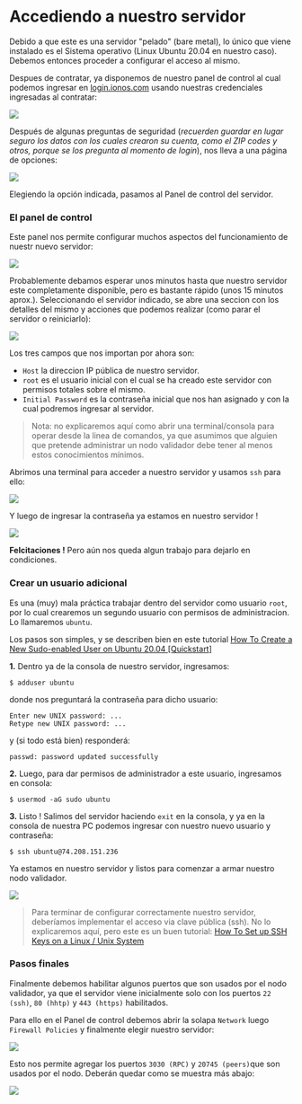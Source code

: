 
# Accediendo a nuestro servidor

Debido a que este es una servidor "pelado" (bare metal), lo único que viene instalado es el Sistema operativo (Linux Ubuntu 20.04 en nuestro caso). Debemos entonces proceder a configurar el acceso al mismo.

Despues de contratar, ya disponemos de nuestro panel de control al cual podemos ingresar en [login.ionos.com](https://login.ionos.com/) usando nuestras credenciales ingresadas al contratar:

![](images/Screenshot%20of%20Login%20-%20IONOS.jpg)

Después de algunas preguntas de seguridad (_recuerden guardar en lugar seguro los datos con los cuales crearon su cuenta, como el ZIP codes y otros, porque se los pregunta al momento de login_), nos lleva a una página de opciones:

![](images/ScreenshotofIONOSoptions.jpg)

Elegiendo la opción indicada, pasamos al Panel de control del servidor.

### El panel de control ###

Este panel nos permite configurar muchos aspectos del funcionamiento de nuestr nuevo servidor:

![](images/Screenshot%20of%20Cloud%20Panel.jpg)

Probablemente debamos esperar unos minutos hasta que nuestro servidor este completamente disponible, pero es bastante rápido (unos 15 minutos aprox.). Seleccionando el servidor indicado, se abre una seccion con los detalles del mismo y acciones que podemos realizar (como parar el servidor o reiniciarlo):

![](images/Screenshot%20of%20Cloud%20Panel-2.jpg)

Los tres campos que nos importan por ahora son:

- `Host` la direccion IP pública de nuestro servidor.
- `root` es el usuario inicial con el cual se ha creado este servidor con permisos totales sobre el mismo.
- `Initial Password` es la contraseña inicial que nos han asignado y con la cual podremos ingresar al servidor.

> Nota: no explicaremos aquí como abrir una terminal/consola para operar desde la linea de comandos, ya que asumimos que alguien que pretende administrar un nodo validador debe tener al menos estos conocimientos mínimos. 

Abrimos una terminal para acceder a nuestro servidor y usamos `ssh` para ello:

![](images/Captura%20de%20pantalla%20de%202022-08-01%2023-05-28.png)
 
Y luego de ingresar la contraseña ya estamos en nuestro servidor !

![](images/Captura%20de%20pantalla%20de%202022-08-01%2023-08-00.png)

**Felcitaciones !** Pero aún nos queda algun trabajo para dejarlo en condiciones.

### Crear un usuario adicional ###

Es una (muy) mala práctica trabajar dentro del servidor como usuario `root`, por lo cual crearemos un segundo usuario con permisos de administracion. Lo llamaremos `ubuntu`. 

Los pasos son simples, y se describen bien en este tutorial [How To Create a New Sudo-enabled User on Ubuntu 20.04 [Quickstart]](https://www.digitalocean.com/community/tutorials/how-to-create-a-new-sudo-enabled-user-on-ubuntu-20-04-quickstart)

**1.** Dentro ya de la consola de nuestro servidor, ingresamos:
  ~~~
  $ adduser ubuntu
  ~~~
  donde nos preguntará la contraseña para dicho usuario:
  ~~~
  Enter new UNIX password: ...
  Retype new UNIX password: ...
  ~~~
  y (si todo está bien) responderá:
  ~~~
  passwd: password updated successfully
  ~~~

**2.** Luego, para dar permisos de administrador a este usuario, ingresamos en consola:
~~~
$ usermod -aG sudo ubuntu
~~~

**3.** Listo ! Salimos del servidor haciendo `exit` en la consola, y ya en la consola de nuestra PC podemos ingresar con nuestro nuevo usuario y contraseña:
~~~~
$ ssh ubuntu@74.208.151.236
~~~~

Ya estamos en nuestro servidor y listos para comenzar a armar nuestro nodo validador.

![](images/Captura%20de%20pantalla%20de%202022-08-01%2023-22-57.png)

> Para terminar de configurar correctamente nuestro servidor, deberíamos implementar el acceso via clave pública (ssh). No lo explicaremos aquí, pero este es un buen tutorial: [How To Set up SSH Keys on a Linux / Unix System](https://www.cyberciti.biz/faq/how-to-set-up-ssh-keys-on-linux-unix/)

### Pasos finales ###

Finalmente debemos habilitar algunos puertos que son usados por el nodo validador, ya que el servidor viene inicialmente solo con los puertos `22 (ssh)`, `80 (hhtp)` y `443 (https)` habilitados.

Para ello en el Panel de control debemos abrir la solapa `Network` luego `Firewall Policies` y finalmente elegir nuestro servidor:

![](images/Screenshot%20of%20Cloud%20Panel-firewall.jpg)

Esto nos permite agregar los puertos `3030 (RPC)` y `20745 (peers)`que son usados por el nodo. Deberán quedar como se muestra más abajo:

![](images/Screenshot%20of%20Cloud%20Panel-ports.jpg)
